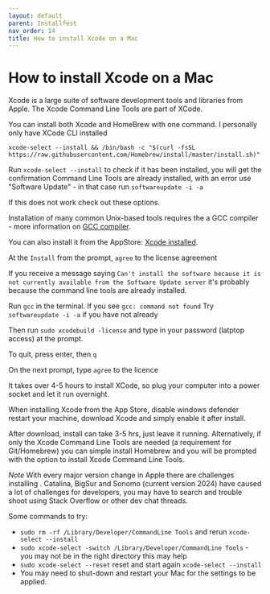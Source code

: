 ```yaml
---
layout: default
parent: Installfest
nav_order: 14
title: How to install Xcode on a Mac
---
```


#  How to install Xcode on a Mac

Xcode is a large suite of software development tools and libraries from Apple.  The Xcode Command Line Tools are part of XCode. 

You can install both Xcode and HomeBrew with one command. I personally only have XCode CLI installed

```
xcode-select --install && /bin/bash -c "$(curl -fsSL https://raw.githubusercontent.com/Homebrew/install/master/install.sh)"
```

Run `xcode-select --install` to check if it has been installed, you will get the confirmation Command Line Tools are already installed, with an error use "Software Update" - in that case run ```softwareupdate -i -a```

If this does not work check out these options.

Installation of many common Unix-based tools requires the a GCC compiler - more information on [GCC compiler](https://en.wikipedia.org/wiki/GNU_Compiler_Collection). 

You can also install it from the AppStore: [Xcode installed](https://itunes.apple.com/us/app/xcode/id497799835?ls=1&mt=12). 

At the `Install` from the prompt,  `agree` to the license agreement

If you receive a message saying `Can't install the software because it is not currently available from the Software Update server` it's probably because the command line tools are already installed.

Run `gcc` in the terminal. If you see `gcc: command not found` 
Try ```softwareupdate -i -a``` if you have not already

Then run `sudo xcodebuild -license` and type in your password (latptop access) at the prompt.

To quit, press enter, then `q`

On the next prompt, type `agree` to the licence 

It takes over 4-5 hours to install XCode, so plug your computer into a power socket and let it run overnight.

When installing Xcode from the App Store, disable windows defender restart your machine, download Xcode and simply enable it after install. 

After download, install can take 3-5 hrs, just leave it running. Alternatively, if only the Xcode Command Line Tools are needed (a requirement for Git/Homebrew) you can simple install Homebrew and you will be prompted with the option to install Xcode Command Line Tools.

_Note_
With every major version change in Apple there are challenges installing . Catalina, BigSur and Sonomo (current version 2024) have caused a lot of challenges for developers, you may have to search and trouble shoot using Stack Overflow or other dev chat threads.

Some commands to try:
- `sudo rm -rf /Library/Developer/CommandLine Tools` and rerun `xcode-select --install`
- `sudo xcode-select -switch /Library/Developer/CommandLine Tools` - you may not be in the right directory this may help
- `sudo xcode-select --reset` reset and start again `xcode-select --install`
- You may need to shut-down and restart your Mac for the settings to be applied.

